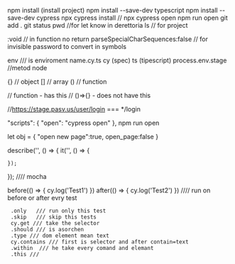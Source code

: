 npm install (install project)
npm install --save-dev typescript
npm install -- save-dev cypress 
npx cypress install //
npx cypress open
npm run open
git add .
git status
pwd //for let know in derettoria
ls // for project

:void // in function no return
parseSpecialCharSequences:false  // for invisible password to convert in symbols

env /// is enviroment
name.cy.ts
cy (spec)
ts  (tipescript)
process.env.stage //metod node

{} // object
[] // array
() // function

// function - has this
// ()=>{} - does not have this

//https://stage.pasv.us/user/login === */login



"scripts": {
    "open": "cypress open"
  },   npm run open

  let obj = {
    "open new page":true,
    open_page:false
  }


describe('', () => {
    it('', () => {
        
    });
});   //// mocha


before(() => {
        cy.log('Test1')
     })
     after(() => {
        cy.log('Test2')
     })    //// run on before or after evry test 


     .only   /// run only this test
     .skip   /// skip this tests
     cy.get /// take the selector
     .should /// is asorchen 
     .type /// dom element mean text
     cy.contains /// first is selector and after contain=text 
     .within  /// he take every comand and elemant
     .this /// 
